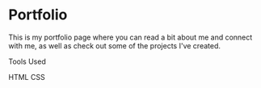 # Portfolio

This is my portfolio page where you can read a bit about me and connect with me, as well as check out some of the projects I've created.

Tools Used

HTML
CSS
